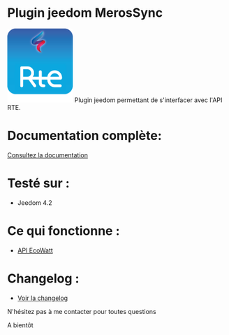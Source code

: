 Plugin jeedom MerosSync
========================
<img src="docs/images/RteSync_icon.png" width="150" />
Plugin jeedom permettant de s'interfacer avec l'API RTE.

# Documentation complète:

[Consultez la documentation](https://www.gowa.fr/plugin-jeedom)

# Testé sur :
- Jeedom 4.2

# Ce qui fonctionne :
- [API EcoWatt](https://data.rte-france.com/catalog/-/api/consumption/Ecowatt/v4.0)

# Changelog :
- [Voir la changelog](docs/fr_FR/changelog.md)


N'hésitez pas à me contacter pour toutes questions

A bientôt
